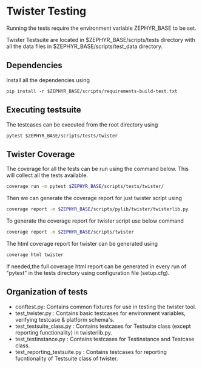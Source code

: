 # Twister Testing

Running the tests require the environment variable ZEPHYR_BASE to be set.

Twister Testsuite are located in $ZEPHYR_BASE/scripts/tests directory with all the data files in $ZEPHYR_BASE/scripts/test_data directory.

## Dependencies

Install all the dependencies using

```
pip install -r $ZEPHYR_BASE/scripts/requirements-build-test.txt
```

## Executing testsuite

The testcases can be executed from the root directory using

```
pytest $ZEPHYR_BASE/scripts/tests/twister
```

## Twister Coverage

The coverage for all the tests can be run using the command below. This will collect all the tests available.

```bash
coverage run -m pytest $ZEPHYR_BASE/scripts/tests/twister/
```

Then we can generate the coverage report for just twister script using

```bash
coverage report -m $ZEPHYR_BASE/scripts/pylib/twister/twisterlib.py
```

To generate the coverage report for twister script use below command

```bash
coverage report -m $ZEPHYR_BASE/scripts/twister
```

The html coverage report for twister can be generated using

```bash
coverage html twister
```

If needed,the full coverage html report can be generated in every run of "pytest" in the tests directory using configuration file (setup.cfg).

## Organization of tests

- conftest.py: Contains common fixtures for use in testing the twister tool.
- test_twister.py : Contains basic testcases for environment variables, verifying testcase & platform schema's.
- test_testsuite_class.py : Contains testcases for Testsuite class (except reporting functionality) in twisterlib.py.
- test_testinstance.py : Contains testcases for Testinstance and Testcase class.
- test_reporting_testsuite.py : Contains testcases for reporting fucntionality of Testsuite class of twister.
